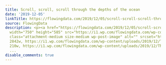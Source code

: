 ```yaml
---
title: Scroll, scroll, scroll through the depths of the ocean
date: '2019-12-05'
linkTitle: https://flowingdata.com/2019/12/05/scroll-scroll-scroll-through-the-depths-of-the-ocean/
source: FlowingData
description: <p><a href="https://flowingdata.com/2019/12/05/scroll-scroll-scroll-through-the-depths-of-the-ocean/"><img
  width="750" height="585" src="https://i1.wp.com/flowingdata.com/wp-content/uploads/2019/12/The-Deep-Sea.png?fit=750%2C585&amp;ssl=1"
  class="attachment-medium size-medium wp-post-image" alt="" srcset="https://i1.wp.com/flowingdata.com/wp-content/uploads/2019/12/The-Deep-Sea.png?w=2842&amp;ssl=1
  2842w, https://i1.wp.com/flowingdata.com/wp-content/uploads/2019/12/The-Deep-Sea.png?resize=210%2C164&amp;ssl=1
  210w, https://i1.wp.com/flowingdata.com/wp-content/uploads/2019/12/The-Deep-Sea.png?re
  ...
disable_comments: true
---
```

<p><a href="https://flowingdata.com/2019/12/05/scroll-scroll-scroll-through-the-depths-of-the-ocean/"><img width="750" height="585" src="https://i1.wp.com/flowingdata.com/wp-content/uploads/2019/12/The-Deep-Sea.png?fit=750%2C585&amp;ssl=1" class="attachment-medium size-medium wp-post-image" alt="" srcset="https://i1.wp.com/flowingdata.com/wp-content/uploads/2019/12/The-Deep-Sea.png?w=2842&amp;ssl=1 2842w, https://i1.wp.com/flowingdata.com/wp-content/uploads/2019/12/The-Deep-Sea.png?resize=210%2C164&amp;ssl=1 210w, https://i1.wp.com/flowingdata.com/wp-content/uploads/2019/12/The-Deep-Sea.png?re ...